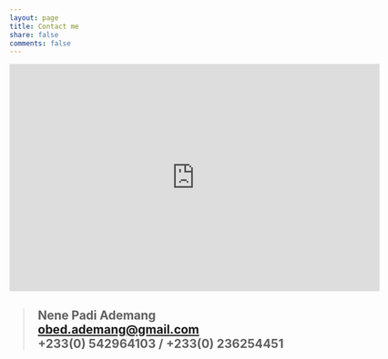 ```yaml
---
layout: page
title: Contact me
share: false
comments: false
---
```


<article>
	<iframe src="https://www.google.com/maps/embed?pb=!1m18!1m12!1m3!1d31763.346410641396!2d-0.23027314200354115!3d5.652470187761768!2m3!1f0!2f0!3f0!3m2!1i1024!2i768!4f13.1!3m3!1m2!1s0xfdf9c0f1fda94e9%3A0x4c0d24a90d7fa984!2sWest+Legon%2C+Accra!5e0!3m2!1sen!2sgh!4v1470904759571" width="650" height="400" frameborder="1" style="border:2px" allowfullscreen></iframe>
</article>

> ## <i class="fa fa-user fa-fw"></i> &nbsp; Nene Padi Ademang <br> <i class="fa fa-envelope fa-fw"></i> &nbsp; obed.ademang@gmail.com <br> <i class="fa fa-phone fa-fw"></i> &nbsp; +233(0) 542964103 / +233(0) 236254451
